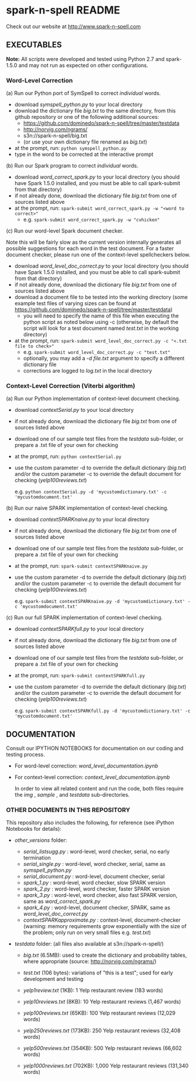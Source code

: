 # spark-n-spell README

Check out our website at http://www.spark-n-spell.com

## EXECUTABLES

**Note:** All scripts were developed and tested using Python 2.7 and spark-1.5.0 and may not run as expected on other configurations.

### Word-Level Correction

(a) Run our Python port of SymSpell to correct *individual* words.

- download *symspell_python.py* to your local directory
- download the dictionary file *big.txt* to the same directory, from this github repository or one of the following additional sources: 
  - https://github.com/dominedo/spark-n-spell/tree/master/testdata
  - http://norvig.com/ngrams/ 
  - s3n://spark-n-spell/big.txt 
  - (or use your own dictionary file renamed as *big.txt*)
- at the prompt, run:  `python symspell_python.py`
- type in the word to be corrected at the interactive prompt

(b) Run our Spark program to correct *individual* words.

- download *word_correct_spark.py* to your local directory (you should have Spark 1.5.0 installed, and you must be able to call spark-submit from that directory)
- if not already done, download the dictionary file *big.txt* from one of sources listed above
- at the prompt, run:  `spark-submit word_correct_spark.py -w "<word to correct>"` 
  - e.g. `spark-submit word_correct_spark.py -w "cvhicken"`

(c) Run our word-level Spark document checker.

Note this will be fairly slow as the current version internally generates all possible suggestions for each word in the test document. For a faster document checker, please run one of the context-level spellcheckers below.

- download *word_level_doc_correct.py* to your local directory (you should have Spark 1.5.0 installed, and you must be able to call spark-submit from that directory)
- if not already done, download the dictionary file *big.txt* from one of sources listed above
- download a document file to be tested into the working directory (some example test files of varying sizes can be found at https://github.com/dominedo/spark-n-spell/tree/master/testdata)
  - you will need to specify the name of this file when executing the python script as noted below using -c (otherwise, by default the script will look for a test document named *test.txt* in the working directory)
- at the prompt, run:  `spark-submit word_level_doc_correct.py -c "<.txt file to check>"`
  - e.g. `spark-submit word_level_doc_correct.py -c "test.txt"`
  - optionally, you may add a *-d file.txt* argument to specify a different dictionary file
  - corrections are logged to *log.txt* in the local directory

### Context-Level Correction (Viterbi algorithm)

(a) Run our Python implementation of context-level document checking.

- download *contextSerial.py* to your local directory
  
- if not already done, download the dictionary file *big.txt* from one of sources listed above
  
- download one of our sample test files from the *testdata* sub-folder, or prepare a .txt file of your own for checking
  
- at the prompt, run:  `python contextSerial.py`
  
- use the custom parameter -d to override the default dictionary (*big.txt*) and/or the custom parameter -c to override the default document for checking (*yelp100reviews.txt*)
  
  e.g.  `python contextSerial.py -d 'mycustomdictionary.txt' -c 'mycustomdocument.txt'`

(b) Run our naive SPARK implementation of context-level checking.

- download *contextSPARKnaive.py* to your local directory
  
- if not already done, download the dictionary file *big.txt* from one of sources listed above
  
- download one of our sample test files from the *testdata* sub-folder, or prepare a .txt file of your own for checking
  
- at the prompt, run:  `spark-submit contextSPARKnaive.py`
  
- use the custom parameter -d to override the default dictionary (*big.txt*) and/or the custom parameter -c to override the default document for checking (*yelp100reviews.txt*)
  
  e.g.  `spark-submit contextSPARKnaive.py -d 'mycustomdictionary.txt' -c 'mycustomdocument.txt'`

(c) Run our full SPARK implementation of context-level checking.

- download *contextSPARKfull.py* to your local directory
  
- if not already done, download the dictionary file *big.txt* from one of sources listed above
  
- download one of our sample test files from the *testdata* sub-folder, or prepare a .txt file of your own for checking
  
- at the prompt, run:  `spark-submit contextSPARKfull.py`
  
- use the custom parameter -d to override the default dictionary (*big.txt*) and/or the custom parameter -c to override the default document for checking (*yelp100reviews.txt*)
  
  e.g.  `spark-submit contextSPARKfull.py -d 'mycustomdictionary.txt' -c 'mycustomdocument.txt'`

## DOCUMENTATION

Consult our IPYTHON NOTEBOOKS for documentation on our coding and testing process.

- For word-level correction:  *word_level_documentation.ipynb*
  
- For context-level correction:  *context_level_documentation.ipynb* 
  
  In order to view all related content and run the code, both files require the *img* , *sample* , and *testdata* sub-directories.

### OTHER DOCUMENTS IN THIS REPOSITORY

This repository also includes the following, for reference (see iPython Notebooks for details):

- *other_versions* folder:
  
  - *serial_listsugg.py* : word-level, word checker, serial, no early termination
  - *serial_single.py* : word-level, word checker, serial, same as *symspell_python.py*
  - *serial_document.py* : word-level, document checker, serial
  - *spark_1.py* : word-level, word checker, slow SPARK version
  - *spark_2.py* : word-level, word checker, faster SPARK version
  - *spark_3.py* : word-level, word checker, also fast SPARK version, same as *word_correct_spark.py*
  - *spark_4.py* : word-level, document checker, SPARK, same as *word_level_doc_correct.py*
  - *contextSPARKapproximate.py* : context-level, document-checker (warning: memory requirements grow exponentially with the size of the problem; only run on very small files e.g. *test.txt*)
  
- *testdata* folder: (all files also available at s3n://spark-n-spell/)
  
  - *big.txt* (6.5MB): used to create the dictionary and probability tables, where appropriate (source: http://norvig.com/ngrams/)
    
  - *test.txt* (106 bytes): variations of "this is a test"; used for early development and testing
    
  - *yelp1review.txt* (1KB): 1 Yelp restaurant review (183 words)
    
  - *yelp10reviews.txt* (8KB): 10 Yelp restaurant reviews (1,467 words)
    
  - *yelp100reviews.txt* (65KB): 100 Yelp restaurant reviews (12,029 words)
    
  - *yelp250reviews.txt* (173KB): 250 Yelp restaurant reviews (32,408 words)
    
  - *yelp500reviews.txt* (354KB): 500 Yelp restaurant reviews (66,602 words)
    
  - *yelp1000reviews.txt* (702KB): 1,000 Yelp restaurant reviews (131,340 words)
    
    ​
    
    ​
    
    ​
    
    ​